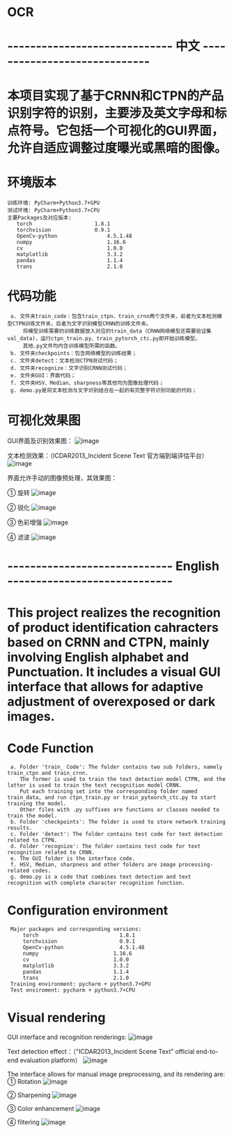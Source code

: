 # OCR
# ----------------------------- 中文 -----------------------------
# 本项目实现了基于CRNN和CTPN的产品识别字符的识别，主要涉及英文字母和标点符号。它包括一个可视化的GUI界面，允许自适应调整过度曝光或黑暗的图像。

# 环境版本
    训练环境: PyCharm+Python3.7+GPU
    测试环境: PyCharm+Python3.7+CPU
    主要Packages及对应版本:
       torch       	            1.8.1
       torchvision	            0.9.1
       OpenCv-python           	    4.5.1.48
       numpy	                    1.16.6
       cv                           1.0.0
       matplotlib                   3.3.2
       pandas                       1.1.4
       trans                        2.1.0

# 代码功能
     a. 文件夹train_code：包含train_ctpn、train_crnn两个文件夹，前者为文本检测模型CTPN训练文件夹，后者为文字识别模型CRNN的训练文件夹。
         将模型训练需要的训练数据放入对应的train_data（CRNN网络模型还需要验证集val_data)，运行ctpn_train.py、train_pytorch_ctc.py即开始训练模型。
         其他.py文件均内含训练模型所需的函数。
     b. 文件夹checkpoints：包含网络模型的训练结果；
     c. 文件夹detect：文本检测CTPN测试代码；
     d. 文件夹recognize：文字识别CRNN测试代码；
     e. 文件夹GUI：界面代码；
     f. 文件夹HSV、Median、sharpness等其他均为图像处理代码；
     g. demo.py是将文本检测与文字识别结合在一起的有完整字符识别功能的代码；

# 可视化效果图
GUI界面及识别效果图：
![image](https://github.com/ZoeEsther/OCR/assets/119051069/0e3563e7-abfd-4798-aecc-a2aaeb78cb23)

文本检测效果：（ICDAR2013_Incident Scene Text 官方端到端评估平台）
![image](https://github.com/ZoeEsther/OCR/assets/119051069/d6ef03ae-4a1a-4604-ab91-f09553999f88)

界面允许手动的图像预处理，其效果图：

① 旋转 
![image](https://github.com/ZoeEsther/OCR/assets/119051069/6cbcea72-f8d1-4ea6-a997-f3e39486c7be)

② 锐化
![image](https://github.com/ZoeEsther/OCR/assets/119051069/1a294b50-d26f-48d8-b2a8-fbaa81e2d52b)

③ 色彩增强
![image](https://github.com/ZoeEsther/OCR/assets/119051069/e440497a-0fec-4cc2-ba14-e4dd09e244a5)

④ 滤波
![image](https://github.com/ZoeEsther/OCR/assets/119051069/243d1970-2888-428e-8f49-66ef6c7277a9)


# ----------------------------- English -----------------------------
# This project realizes the recognition of product identification cahracters based on CRNN and CTPN, mainly involving English alphabet and Punctuation. It includes a visual GUI interface that allows for adaptive adjustment of overexposed or dark images.

# Code Function
     a. Folder 'train_ Code': The folder contains two sub folders, namely train_ctpn and train_crnn. 
        The former is used to train the text detection model CTPN, and the latter is used to train the text recognition model CRNN.
        Put each training set into the corresponding folder named train_data, and run ctpn_train.py or train_pytoorch_ctc.py to start training the model.
        Other files with .py suffixes are functions or classes needed to train the model.
     b. Folder 'checkpoints': The folder is used to store network training results.
     c. Folder 'detect': The folder contains test code for text detection related to CTPN.
     d. Folder 'recognize': The folder contains test code for text recognition related to CRNN.
     e. The GUI folder is the interface code.
     f. HSV, Median, sharpness and other folders are image processing-related codes.
     g. demo.py is a code that combines text detection and text recognition with complete character recognition function.

# Configuration environment
     Major packages and corresponding versions:
         torch       	                1.8.1
         torchvision	                0.9.1
         OpenCv-python           	    4.5.1.48
         numpy	                      1.16.6
         cv                           1.0.0
         matplotlib                   3.3.2
         pandas                       1.1.4
         trans                        2.1.0
     Training environment: pycharm + python3.7+GPU
     Test enviroment: pycharm + python3.7+CPU


# Visual rendering 
GUI interface and recognition renderings:
![image](https://github.com/ZoeEsther/OCR/assets/119051069/0e3563e7-abfd-4798-aecc-a2aaeb78cb23)

Text detection effect：（"ICDAR2013_Incident Scene Text” official end-to-end evaluation platform）
![image](https://github.com/ZoeEsther/OCR/assets/119051069/d6ef03ae-4a1a-4604-ab91-f09553999f88)

The interface allows for manual image preprocessing, and its rendering are:
① Rotation
![image](https://github.com/ZoeEsther/OCR/assets/119051069/6cbcea72-f8d1-4ea6-a997-f3e39486c7be)

② Sharpening
![image](https://github.com/ZoeEsther/OCR/assets/119051069/1a294b50-d26f-48d8-b2a8-fbaa81e2d52b)

③ Color enhancement
![image](https://github.com/ZoeEsther/OCR/assets/119051069/e440497a-0fec-4cc2-ba14-e4dd09e244a5)

④ filtering
![image](https://github.com/ZoeEsther/OCR/assets/119051069/243d1970-2888-428e-8f49-66ef6c7277a9)



